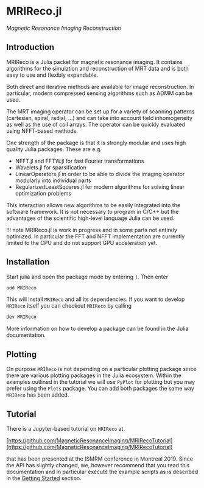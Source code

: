 # MRIReco.jl

*Magnetic Resonance Imaging Reconstruction*

## Introduction

MRIReco is a Julia packet for magnetic resonance imaging. It contains algorithms for the simulation and reconstruction of MRT data and is both easy to use and flexibly expandable.

Both direct and iterative methods are available for image reconstruction. In particular, modern compressed sensing algorithms such as ADMM can be used.

The MRT imaging operator can be set up for a variety of scanning patterns (cartesian, spiral, radial, ...) and can take into account field inhomogeneity as well as the use of coil arrays. The operator can be quickly evaluated using NFFT-based methods.

One strength of the package is that it is strongly modular and uses high quality Julia packages. These are e.g.
 * NFFT.jl and FFTW.jl for fast Fourier transformations
 * Wavelets.jl for sparsification
 * LinearOperators.jl in order to be able to divide the imaging operator modularly into individual parts
 * RegularizedLeastSquares.jl for modern algorithms for solving linear optimization problems

This interaction allows new algorithms to be easily integrated into the software framework. It is not necessary to program in C/C++ but the advantages of the scientific high-level language Julia can be used.

!!! note
    MRIReco.jl is work in progress and in some parts not entirely optimized. In particular the FFT and NFFT implementation are currently limited to the CPU and do not support
    GPU acceleration yet.

## Installation

Start julia and open the package mode by entering `]`. Then enter
```julia
add MRIReco
```
This will install `MRIReco` and all its dependencies. If you want to develop
`MRIReco` itself you can checkout `MRIReco` by calling
```julia
dev MRIReco
```
More information on how to develop a package can be found in the Julia documentation.

## Plotting

On purpose `MRIReco` is not depending on a particular plotting package since there
are various plotting packages in the Julia ecosystem. Within the examples outlined
in the tutorial we will use `PyPlot` for plotting but you may prefer using
the `Plots` package. You can add both packages the same way
`MRIReco` has been added.

## Tutorial

There is a Jupyter-based tutorial on `MRIReco` at

[https://github.com/MagneticResonanceImaging/MRIRecoTutorial](https://github.com/MagneticResonanceImaging/MRIRecoTutorial)

that has been presented at the ISMRM conference in Montreal 2019. Since the API
has slightly changed, we, however recommend that you read this documentation and
in particular execute the example scripts as is described in the [Getting Started](@ref) section.
